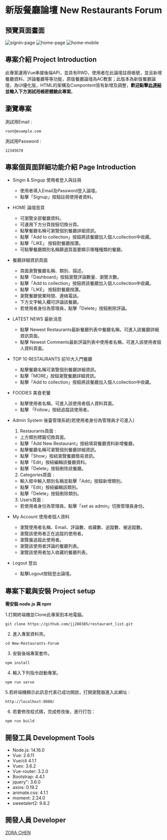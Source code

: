 # 新版餐廳論壇 New Restaurants Forum 
## 預覽頁面畫面
![signin-page](https://github.com/jj280385/New-Restaurants-Forum/blob/main/readme/signin-1440px.png)
![home-page](https://github.com/jj280385/New-Restaurants-Forum/blob/main/readme/2560px.jpg)
![home-mobile](https://github.com/jj280385/New-Restaurants-Forum/blob/main/readme/home-575px.png)

## 專案介紹 Project Introduction
此專案運用Vue串接後端API，並具有RWD，使用者在此論壇註冊帳號，並且新增餐廳資料、評論餐廳等等功能，原版餐廳論壇為AC教案；此版本為新版餐廳論壇，為UI優化版，HTML的架構及Compontent皆有新增及調整，**歡迎點擊[此連結](https://jj280385.github.io/New-Restaurants-Forum/)並輸入下方測試用帳密體驗此專案**。

## 瀏覽專案 
測試用Email :
```
root@example.com
```

測試用Password :
```
12345678
```

## 專案個頁面詳細功能介紹 Page Introduction
* Singin & Singup 使用者登入與註冊
  - 使用者填入Email及Password登入論壇。
  - 點擊「Signup」按鈕註冊使用者資料。

* HOME 論壇首頁
  - 可瀏覽全部餐廳資料。
  - 可運用下方分頁按鈕切換分頁。
  - 點擊餐廳名稱可瀏覽個別餐廳詳細資訊。
  - 點擊「Add to collection」按鈕將該餐廳加入個人collection中收藏。
  - 點擊「LIKE」 按鈕對餐廳按讚。
  - 可點擊餐廳類別名稱篩選頁面要顯示哪種種類的餐廳。

 * 餐廳詳細資訊頁面
   - 頁面瀏覽餐廳名稱、類別、描述。
   - 點擊「Dashboard」按鈕瀏覽評論數量、瀏覽次數。
   - 點擊「Add to collection」按鈕將該餐廳加入個人collection中收藏。
   - 點擊「LIKE」 按鈕對餐廳按讚。
   - 瀏覽餐廳營業時間、連絡電話。
   - 下方文字輸入欄可評論該餐廳。
   - 若使用者身份為管理員，點擊「Delete」按鈕刪除評論。

 * LATEST NEWS 最新消息
    - 點擊 Newest Restaurants最新餐廳列表中餐廳名稱，可進入該餐廳詳細資訊頁面。
    - 點擊 Newest Comments最新評論列表中使用者名稱，可進入該使用者個人資料頁面。
 
 * TOP 10 RESTAURANTS 前10大入門餐廳
   - 點擊餐廳名稱可瀏覽個別餐廳詳細資訊。
   - 點擊「MORE」按鈕瀏覽餐廳詳細資訊。
   - 點擊「Add to collection」按鈕將該餐廳加入個人collection中收藏。

* FOODIES 美食老饕
   - 點擊使用者名稱，可進入該使用者個人資料頁面。
   - 點擊 「Follow」按紐追蹤該使用者。

* Admin System 後臺管理系統(若使用者身份為管理員才可進入)
  1. Restaurants頁面 :
  - 上方類別標籤切換頁面。
  - 點擊「Add New Restaurant」按紐填寫餐廳資料新增餐廳。
  - 點擊餐廳名稱可瀏覽個別餐廳詳細資訊。
  - 點擊「Show」按紐瀏覽餐廳簡易資訊。
  - 點擊「Edit」按紐編輯該餐廳資料。
  - 點擊「Delete」按鈕刪除該餐廳。
  2. Categories頁面 :
  - 輸入框中輸入類別名稱並點擊「Add」按鈕新增類別。
  - 點擊「Edit」按紐編輯該類別。
  - 點擊「Delete」按鈕刪除類別。
  3. Users頁面 :
  - 若使用者身份為管理員，點擊「set as admin」切換管理員身份。

* My Account 使用者個人資料
  - 瀏覽使用者名稱、Email、評論數、收藏數、追蹤數、被追蹤數。
  - 瀏覽該使用者正在追蹤的使用者。
  - 瀏覽誰追蹤此使用者。
  - 瀏覽該使用者評論的餐廳列表。
  - 瀏覽該使用者加入收藏的餐廳列表。
 
 * Logout 登出
   - 點擊Logout按鈕登出論壇。

## 專案下載與安裝 Project setup
**需安裝 node.js 與 npm**

1.打開終端機並Clone此專案到本地電腦。
```
git clone https://github.com/jj280385/restaurant_list.git
```
2. 進入專案資料夾。
```
cd New-Restaurants-Forum
```
3. 安裝後端專案套件。
```
npm install
```
4. 輸入下列指令啟動專案。
```
npm run serve
```
5.若終端機顯示此訊息代表已成功開啟，打開瀏覽器進入此網址 :
```
http://localhost:8080/
```
6. 若要修改程式碼，完成修改後，進行打包：
```
npm run build
```

## 開發工具 Development Tools
- Node.js: 14.16.0
- Vue: 2.6.11
- Vue/cli 4.1.1
- Vuex: 3.6.2
- Vue-router: 3.2.0
- Bootstrap: 4.4.1
- jquery": 3.6.0
- axios: 0.19.2
- animate.css: 4.1.1
- moment: 2.24.0
- sweetalert2: 9.8.2

## 開發人員 Developer
[ZORA CHEN](https://github.com/jj280385)
